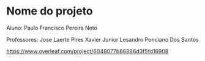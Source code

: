 # Nome do projeto

Aluno: Paulo Francisco Pereira Neto

Professores: Jose Laerte Pires Xavier Junior
Lesandro Ponciano Dos Santos



https://www.overleaf.com/project/6048077b86886d3f5fd16908
